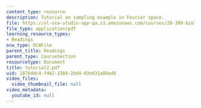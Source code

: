 ```yaml
---
content_type: resource
description: Tutorial on sampling example in Fourier space.
file: https://ol-ocw-studio-app-qa.s3.amazonaws.com/courses/20-309-biological-engineering-ii-instrumentation-and-measurement-fall-2006/1876ddc4f4b215842bd403e031a89ad8_tutorial2.pdf
file_type: application/pdf
learning_resource_types:
- Readings
ocw_type: OCWFile
parent_title: Readings
parent_type: CourseSection
resourcetype: Document
title: tutorial2.pdf
uid: 1876ddc4-f4b2-1584-2bd4-03e031a89ad8
video_files:
  video_thumbnail_file: null
video_metadata:
  youtube_id: null
---
```

